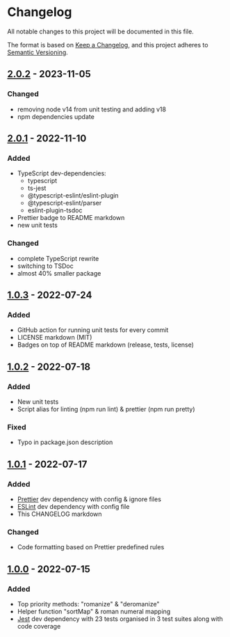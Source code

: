 # Changelog

All notable changes to this project will be documented in this file.

The format is based on [Keep a Changelog](https://keepachangelog.com/en/1.0.0/),
and this project adheres to [Semantic Versioning](https://semver.org/spec/v2.0.0.html).

## [2.0.2](https://github.com/aleksbelic/romanize-deromanize/releases/tag/2.0.2) - 2023-11-05

### Changed

- removing node v14 from unit testing and adding v18
- npm dependencies update

## [2.0.1](https://github.com/aleksbelic/romanize-deromanize/releases/tag/2.0.1) - 2022-11-10

### Added

- TypeScript dev-dependencies:
  - typescript
  - ts-jest
  - @typescript-eslint/eslint-plugin
  - @typescript-eslint/parser
  - eslint-plugin-tsdoc
- Prettier badge to README markdown
- new unit tests

### Changed

- complete TypeScript rewrite
- switching to TSDoc
- almost 40% smaller package

## [1.0.3](https://github.com/aleksbelic/romanize-deromanize/releases/tag/1.0.3) - 2022-07-24

### Added

- GitHub action for running unit tests for every commit
- LICENSE markdown (MIT)
- Badges on top of README markdown (release, tests, license)

## [1.0.2](https://github.com/aleksbelic/romanize-deromanize/releases/tag/1.0.2) - 2022-07-18

### Added

- New unit tests
- Script alias for linting (npm run lint) & prettier (npm run pretty)

### Fixed

- Typo in package.json description

## [1.0.1](https://github.com/aleksbelic/romanize-deromanize/releases/tag/1.0.1) - 2022-07-17

### Added

- [Prettier](https://prettier.io/) dev dependency with config & ignore files
- [ESLint](https://eslint.org/) dev dependency with config file
- This CHANGELOG markdown

### Changed

- Code formatting based on Prettier predefined rules

## [1.0.0](https://github.com/aleksbelic/romanize-deromanize/releases/tag/1.0.0) - 2022-07-15

### Added

- Top priority methods: "romanize" & "deromanize"
- Helper function "sortMap" & roman numeral mapping
- [Jest](https://jestjs.io/) dev dependency with 23 tests organised in 3 test suites along with code coverage
